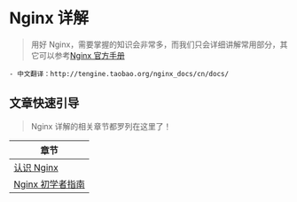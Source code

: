 # Nginx 详解

> 用好 Nginx，需要掌握的知识会非常多，而我们只会详细讲解常用部分，其它可以参考[Nginx 官方手册](http://nginx.org/en/docs/)

```text
- 中文翻译：http://tengine.taobao.org/nginx_docs/cn/docs/
```

## 文章快速引导

> Nginx 详解的相关章节都罗列在这里了！

| 章节                                                 |
| ---------------------------------------------------- |
| [认识 Nginx](./../Nginx/01-认识Nginx.md)             |
| [Nginx 初学者指南](./../Nginx/02-Nginx初学者指南.md) |
